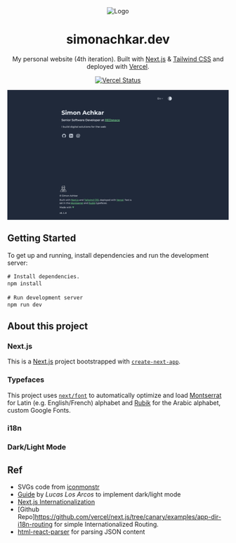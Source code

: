 <div align="center">
  <img alt="Logo" src="https://raw.githubusercontent.com/simonachkar/simonachkar.dev/main/public/logo.png" width="100" />
</div>
<h1 align="center">
  simonachkar.dev
</h1>
<p align="center">
  My personal website (4th iteration). Built with <a href='https://nextjs.org' target='_blank'>Next.js</a> & <a href='https://tailwindcss.com' target='_blank'>Tailwind CSS</a> and deployed with <a href='https://vercel.com' target='_blank' rel='noreferrer'>Vercel</a>.
</p>
<p align="center">
  <a href="https://app.netlify.com/sites/brittanychiang/deploys" target="_blank">
    <img src="https://vercelbadge.vercel.app/api/simonachkar/simonachkar.dev" alt="Vercel Status" />
  </a>
</p>

<div style="display: flex; gap: 10px; justify-content: center;margin: auto;">
    <img src="./assets//demo.png" alt="Demo" />
</div>

## Getting Started

To get up and running, install dependencies and run the development server:

```
# Install dependencies.
npm install

# Run development server
npm run dev
```

## About this project

### Next.js

This is a [Next.js](https://nextjs.org/) project bootstrapped with [`create-next-app`](https://github.com/vercel/next.js/tree/canary/packages/create-next-app).

### Typefaces

This project uses [`next/font`](https://nextjs.org/docs/basic-features/font-optimization) to automatically optimize and load [Montserrat](https://fonts.google.com/specimen/Montserrat) for Latin (e.g. English/French) alphabet and [Rubik](https://fonts.google.com/specimen/Rubik) for the Arabic alphabet, custom Google Fonts.

### i18n

### Dark/Light Mode

## Ref

- SVGs code from [iconmonstr](https://iconmonstr.com)
- [Guide](https://www.linkedin.com/pulse/implement-dark-mode-tailwindcss-nextjs13-app-5-simple-lucas-los-arcos/) by _Lucas Los Arcos_ to implement dark/light mode
- [Next.js Internationalization](https://nextjs.org/docs/app/building-your-application/routing/internationalization)
- [Github Repo]https://github.com/vercel/next.js/tree/canary/examples/app-dir-i18n-routing for simple Internationalized Routing.
- [html-react-parser](https://www.npmjs.com/package/html-react-parser) for parsing JSON content
